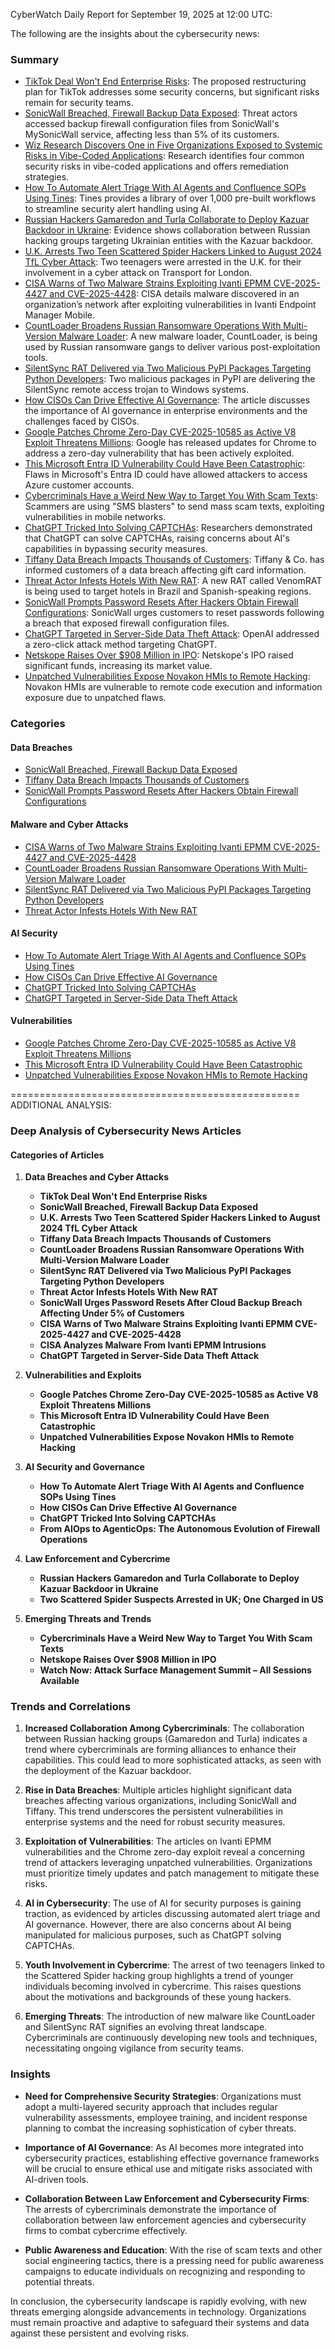 CyberWatch Daily Report for September 19, 2025 at 12:00 UTC:

The following are the insights about the cybersecurity news:

### Summary
- [TikTok Deal Won't End Enterprise Risks](https://www.darkreading.com/cyber-risk/tiktok-deal-enterprise-risks): The proposed restructuring plan for TikTok addresses some security concerns, but significant risks remain for security teams.
- [SonicWall Breached, Firewall Backup Data Exposed](https://www.darkreading.com/cyberattacks-data-breaches/sonicwall-breached-firewall-backup): Threat actors accessed backup firewall configuration files from SonicWall's MySonicWall service, affecting less than 5% of its customers.
- [Wiz Research Discovers One in Five Organizations Exposed to Systemic Risks in Vibe-Coded Applications](https://www.wiz.io/blog/common-security-risks-in-vibe-coded-apps): Research identifies four common security risks in vibe-coded applications and offers remediation strategies.
- [How To Automate Alert Triage With AI Agents and Confluence SOPs Using Tines](https://thehackernews.com/2025/09/how-to-automate-alert-triage-with-ai.html): Tines provides a library of over 1,000 pre-built workflows to streamline security alert handling using AI.
- [Russian Hackers Gamaredon and Turla Collaborate to Deploy Kazuar Backdoor in Ukraine](https://thehackernews.com/2025/09/russian-hackers-gamaredon-and-turla.html): Evidence shows collaboration between Russian hacking groups targeting Ukrainian entities with the Kazuar backdoor.
- [U.K. Arrests Two Teen Scattered Spider Hackers Linked to August 2024 TfL Cyber Attack](https://thehackernews.com/2025/09/uk-arrest-two-teen-scattered-spider.html): Two teenagers were arrested in the U.K. for their involvement in a cyber attack on Transport for London.
- [CISA Warns of Two Malware Strains Exploiting Ivanti EPMM CVE-2025-4427 and CVE-2025-4428](https://thehackernews.com/2025/09/cisa-warns-of-two-malware-strains.html): CISA details malware discovered in an organization’s network after exploiting vulnerabilities in Ivanti Endpoint Manager Mobile.
- [CountLoader Broadens Russian Ransomware Operations With Multi-Version Malware Loader](https://thehackernews.com/2025/09/countloader-broadens-russian-ransomware.html): A new malware loader, CountLoader, is being used by Russian ransomware gangs to deliver various post-exploitation tools.
- [SilentSync RAT Delivered via Two Malicious PyPI Packages Targeting Python Developers](https://thehackernews.com/2025/09/silentsync-rat-delivered-via-two.html): Two malicious packages in PyPI are delivering the SilentSync remote access trojan to Windows systems.
- [How CISOs Can Drive Effective AI Governance](https://thehackernews.com/2025/09/how-cisos-can-drive-effective-ai.html): The article discusses the importance of AI governance in enterprise environments and the challenges faced by CISOs.
- [Google Patches Chrome Zero-Day CVE-2025-10585 as Active V8 Exploit Threatens Millions](https://thehackernews.com/2025/09/google-patches-chrome-zero-day-cve-2025.html): Google has released updates for Chrome to address a zero-day vulnerability that has been actively exploited.
- [This Microsoft Entra ID Vulnerability Could Have Been Catastrophic](https://www.wired.com/story/microsoft-entra-id-vulnerability-digital-catastrophe/): Flaws in Microsoft's Entra ID could have allowed attackers to access Azure customer accounts.
- [Cybercriminals Have a Weird New Way to Target You With Scam Texts](https://www.wired.com/story/sms-blasters-scam-texts/): Scammers are using "SMS blasters" to send mass scam texts, exploiting vulnerabilities in mobile networks.
- [ChatGPT Tricked Into Solving CAPTCHAs](https://www.securityweek.com/chatgpt-tricked-into-solving-captchas/): Researchers demonstrated that ChatGPT can solve CAPTCHAs, raising concerns about AI's capabilities in bypassing security measures.
- [Tiffany Data Breach Impacts Thousands of Customers](https://www.securityweek.com/tiffany-data-breach-impacts-thousands-of-customers/): Tiffany & Co. has informed customers of a data breach affecting gift card information.
- [Threat Actor Infests Hotels With New RAT](https://www.securityweek.com/threat-actor-infests-hotels-with-new-rat/): A new RAT called VenomRAT is being used to target hotels in Brazil and Spanish-speaking regions.
- [SonicWall Prompts Password Resets After Hackers Obtain Firewall Configurations](https://www.securityweek.com/sonicwall-prompts-password-resets-after-firewall-configurations-exposed-in-breach/): SonicWall urges customers to reset passwords following a breach that exposed firewall configuration files.
- [ChatGPT Targeted in Server-Side Data Theft Attack](https://www.securityweek.com/chatgpt-deep-research-targeted-in-server-side-data-theft-attack/): OpenAI addressed a zero-click attack method targeting ChatGPT.
- [Netskope Raises Over $908 Million in IPO](https://www.securityweek.com/netskope-raises-over-908-million-in-ipo/): Netskope's IPO raised significant funds, increasing its market value.
- [Unpatched Vulnerabilities Expose Novakon HMIs to Remote Hacking](https://www.securityweek.com/unpatched-vulnerabilities-expose-novakon-hmis-to-remote-hacking/): Novakon HMIs are vulnerable to remote code execution and information exposure due to unpatched flaws.

### Categories

#### Data Breaches
- [SonicWall Breached, Firewall Backup Data Exposed](https://www.darkreading.com/cyberattacks-data-breaches/sonicwall-breached-firewall-backup)
- [Tiffany Data Breach Impacts Thousands of Customers](https://www.securityweek.com/tiffany-data-breach-impacts-thousands-of-customers/)
- [SonicWall Prompts Password Resets After Hackers Obtain Firewall Configurations](https://www.securityweek.com/sonicwall-prompts-password-resets-after-firewall-configurations-exposed-in-breach/)

#### Malware and Cyber Attacks
- [CISA Warns of Two Malware Strains Exploiting Ivanti EPMM CVE-2025-4427 and CVE-2025-4428](https://thehackernews.com/2025/09/cisa-warns-of-two-malware-strains.html)
- [CountLoader Broadens Russian Ransomware Operations With Multi-Version Malware Loader](https://thehackernews.com/2025/09/countloader-broadens-russian-ransomware.html)
- [SilentSync RAT Delivered via Two Malicious PyPI Packages Targeting Python Developers](https://thehackernews.com/2025/09/silentsync-rat-delivered-via-two.html)
- [Threat Actor Infests Hotels With New RAT](https://www.securityweek.com/threat-actor-infests-hotels-with-new-rat/)

#### AI Security
- [How To Automate Alert Triage With AI Agents and Confluence SOPs Using Tines](https://thehackernews.com/2025/09/how-to-automate-alert-triage-with-ai.html)
- [How CISOs Can Drive Effective AI Governance](https://thehackernews.com/2025/09/how-cisos-can-drive-effective-ai.html)
- [ChatGPT Tricked Into Solving CAPTCHAs](https://www.securityweek.com/chatgpt-tricked-into-solving-captchas/)
- [ChatGPT Targeted in Server-Side Data Theft Attack](https://www.securityweek.com/chatgpt-deep-research-targeted-in-server-side-data-theft-attack/)

#### Vulnerabilities
- [Google Patches Chrome Zero-Day CVE-2025-10585 as Active V8 Exploit Threatens Millions](https://thehackernews.com/2025/09/google-patches-chrome-zero-day-cve-2025.html)
- [This Microsoft Entra ID Vulnerability Could Have Been Catastrophic](https://www.wired.com/story/microsoft-entra-id-vulnerability-digital-catastrophe/)
- [Unpatched Vulnerabilities Expose Novakon HMIs to Remote Hacking](https://www.securityweek.com/unpatched-vulnerabilities-expose-novakon-hmis-to-remote-hacking/)

==================================================
ADDITIONAL ANALYSIS:

### Deep Analysis of Cybersecurity News Articles

#### Categories of Articles

1. **Data Breaches and Cyber Attacks**
   - **TikTok Deal Won't End Enterprise Risks**
   - **SonicWall Breached, Firewall Backup Data Exposed**
   - **U.K. Arrests Two Teen Scattered Spider Hackers Linked to August 2024 TfL Cyber Attack**
   - **Tiffany Data Breach Impacts Thousands of Customers**
   - **CountLoader Broadens Russian Ransomware Operations With Multi-Version Malware Loader**
   - **SilentSync RAT Delivered via Two Malicious PyPI Packages Targeting Python Developers**
   - **Threat Actor Infests Hotels With New RAT**
   - **SonicWall Urges Password Resets After Cloud Backup Breach Affecting Under 5% of Customers**
   - **CISA Warns of Two Malware Strains Exploiting Ivanti EPMM CVE-2025-4427 and CVE-2025-4428**
   - **CISA Analyzes Malware From Ivanti EPMM Intrusions**
   - **ChatGPT Targeted in Server-Side Data Theft Attack**

2. **Vulnerabilities and Exploits**
   - **Google Patches Chrome Zero-Day CVE-2025-10585 as Active V8 Exploit Threatens Millions**
   - **This Microsoft Entra ID Vulnerability Could Have Been Catastrophic**
   - **Unpatched Vulnerabilities Expose Novakon HMIs to Remote Hacking**

3. **AI Security and Governance**
   - **How To Automate Alert Triage With AI Agents and Confluence SOPs Using Tines**
   - **How CISOs Can Drive Effective AI Governance**
   - **ChatGPT Tricked Into Solving CAPTCHAs**
   - **From AIOps to AgenticOps: The Autonomous Evolution of Firewall Operations**

4. **Law Enforcement and Cybercrime**
   - **Russian Hackers Gamaredon and Turla Collaborate to Deploy Kazuar Backdoor in Ukraine**
   - **Two Scattered Spider Suspects Arrested in UK; One Charged in US**

5. **Emerging Threats and Trends**
   - **Cybercriminals Have a Weird New Way to Target You With Scam Texts**
   - **Netskope Raises Over $908 Million in IPO**
   - **Watch Now: Attack Surface Management Summit – All Sessions Available**

### Trends and Correlations

1. **Increased Collaboration Among Cybercriminals**: The collaboration between Russian hacking groups (Gamaredon and Turla) indicates a trend where cybercriminals are forming alliances to enhance their capabilities. This could lead to more sophisticated attacks, as seen with the deployment of the Kazuar backdoor.

2. **Rise in Data Breaches**: Multiple articles highlight significant data breaches affecting various organizations, including SonicWall and Tiffany. This trend underscores the persistent vulnerabilities in enterprise systems and the need for robust security measures.

3. **Exploitation of Vulnerabilities**: The articles on Ivanti EPMM vulnerabilities and the Chrome zero-day exploit reveal a concerning trend of attackers leveraging unpatched vulnerabilities. Organizations must prioritize timely updates and patch management to mitigate these risks.

4. **AI in Cybersecurity**: The use of AI for security purposes is gaining traction, as evidenced by articles discussing automated alert triage and AI governance. However, there are also concerns about AI being manipulated for malicious purposes, such as ChatGPT solving CAPTCHAs.

5. **Youth Involvement in Cybercrime**: The arrest of two teenagers linked to the Scattered Spider hacking group highlights a trend of younger individuals becoming involved in cybercrime. This raises questions about the motivations and backgrounds of these young hackers.

6. **Emerging Threats**: The introduction of new malware like CountLoader and SilentSync RAT signifies an evolving threat landscape. Cybercriminals are continuously developing new tools and techniques, necessitating ongoing vigilance from security teams.

### Insights

- **Need for Comprehensive Security Strategies**: Organizations must adopt a multi-layered security approach that includes regular vulnerability assessments, employee training, and incident response planning to combat the increasing sophistication of cyber threats.

- **Importance of AI Governance**: As AI becomes more integrated into cybersecurity practices, establishing effective governance frameworks will be crucial to ensure ethical use and mitigate risks associated with AI-driven tools.

- **Collaboration Between Law Enforcement and Cybersecurity Firms**: The arrests of cybercriminals demonstrate the importance of collaboration between law enforcement agencies and cybersecurity firms to combat cybercrime effectively.

- **Public Awareness and Education**: With the rise of scam texts and other social engineering tactics, there is a pressing need for public awareness campaigns to educate individuals on recognizing and responding to potential threats.

In conclusion, the cybersecurity landscape is rapidly evolving, with new threats emerging alongside advancements in technology. Organizations must remain proactive and adaptive to safeguard their systems and data against these persistent and evolving risks.